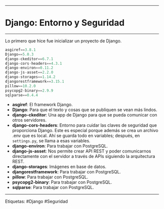 
---

# Django: Entorno y Seguridad

---

Lo primero que hice fue inicializar un proyecto de Django.

```python
asgiref==3.8.1
Django==5.0.3
django-ckeditor==6.7.1
django-cors-headers==4.3.1
django-environ==0.11.2
django-js-asset==2.2.0
django-storages==1.14.2
djangorestframework==3.15.1
pillow==10.2.0
psycopg2-binary==2.9.9
sqlparse==0.4.4
```

- **asgiref**: El framework Django.
- **Django**: Para que el texto y cosas que se publiquen se vean más lindos.
- **django-ckeditor**: Una app de Django para que se pueda comunicar con otros servidores.
- **django-cors-headers**: Entorno para cuidar las claves de seguridad que proporciona Django. Este es especial porque además se crea un archivo .env que es local. Ahí se guarda todo en variables; después, en `settings.py`, se llama a esas variables.
- **django-environ**: Para trabajar con PostgreSQL.
- **django-js-asset**: Nos permite crear API REST y poder comunicarnos directamente con el servidor a través de APIs siguiendo la arquitectura REST.
- **django-storages**: Imágenes en base de datos.
- **djangorestframework**: Para trabajar con PostgreSQL.
- **pillow**: Para trabajar con PostgreSQL.
- **psycopg2-binary**: Para trabajar con PostgreSQL.
- **sqlparse**: Para trabajar con PostgreSQL.

---

Etiquetas: #Django #Seguridad